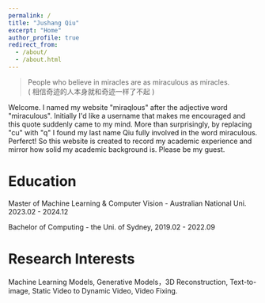 ```yaml
---
permalink: /
title: "Jushang Qiu"
excerpt: "Home"
author_profile: true
redirect_from: 
  - /about/
  - /about.html
---
```


> People who believe in miracles are as miraculous as miracles.  
( 相信奇迹的人本身就和奇迹一样了不起 )

Welcome. I named my website "miraqlous" after the adjective word "miraculous". Initially I'd like a username that makes me encouraged and this quote suddenly came to my mind. More than surprisingly, by replacing "cu" with "q" I found my last name Qiu fully involved in the word miraculous. Perferct! So this website is created to record my academic experience and mirror how solid my academic background is. Please be my guest.

Education
======
Master of Machine Learning & Computer Vision - Australian National Uni. 2023.02 - 2024.12

Bachelor of Computing - the Uni. of Sydney, 2019.02 - 2022.09

Research Interests
======
Machine Learning Models, Generative Models，3D Reconstruction, Text-to-image, Static Video to Dynamic Video, Video Fixing.

